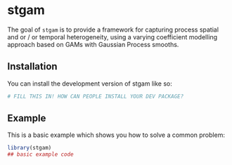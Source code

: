 
# stgam

<!-- badges: start -->
<!-- badges: end -->

The goal of `stgam` is to provide a framework for capturing process spatial and or / or temporal heterogeneity, using a varying coefficient modelling approach based on GAMs with Gaussian Process smooths.  

## Installation

You can install the development version of stgam like so:

``` r
# FILL THIS IN! HOW CAN PEOPLE INSTALL YOUR DEV PACKAGE?
```

## Example

This is a basic example which shows you how to solve a common problem:

``` r
library(stgam)
## basic example code
```

